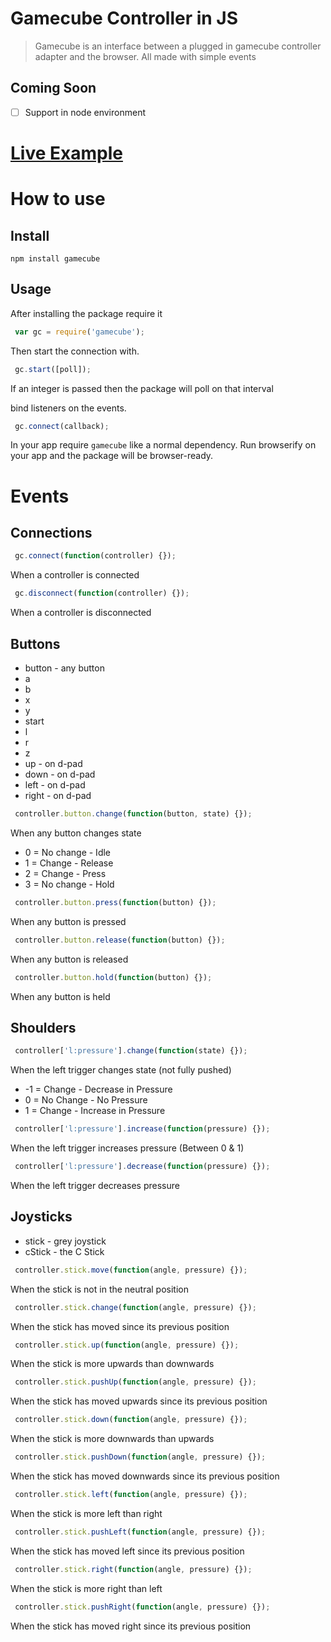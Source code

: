 # Gamecube Controller in JS
> Gamecube is an interface between a plugged in gamecube controller adapter and the browser. All made with simple events

## Coming Soon
- [ ] Support in node environment

# [Live Example](https://mothepro.github.io/Gamecube)


# How to use
## Install
```npm install gamecube```

## Usage
After installing the package require it
```js
 var gc = require('gamecube');
```

Then start the connection with.
```js
 gc.start([poll]);
```
If an integer is passed then the package will poll on that interval

bind listeners on the events.
```js
 gc.connect(callback);
```

In your app require `gamecube` like a normal dependency. Run browserify on your app and the package will be browser-ready.


# Events
## Connections
```js
 gc.connect(function(controller) {});
```
When a controller is connected

```js
 gc.disconnect(function(controller) {});
```
When a controller is disconnected

## Buttons
+ button - any button
+ a
+ b
+ x
+ y
+ start
+ l
+ r
+ z
+ up - on d-pad
+ down - on d-pad
+ left - on d-pad
+ right - on d-pad

```js
 controller.button.change(function(button, state) {});
```
When any button changes state

 * 0 = No change - Idle
 * 1 = Change    - Release
 * 2 = Change    - Press
 * 3 = No change - Hold

```js
 controller.button.press(function(button) {});
```
When any button is pressed

```js
 controller.button.release(function(button) {});
```
When any button is released

```js
 controller.button.hold(function(button) {});
```
When any button is held

## Shoulders

```js
 controller['l:pressure'].change(function(state) {});
```
When the left trigger changes state (not fully pushed)
 *  -1 = Change    - Decrease in Pressure
 *  0  = No Change - No Pressure
 *  1  = Change    - Increase in Pressure

```js
 controller['l:pressure'].increase(function(pressure) {});
```
When the left trigger increases pressure (Between 0 & 1)

```js
 controller['l:pressure'].decrease(function(pressure) {});
```
When the left trigger decreases pressure

## Joysticks
+ stick - grey joystick
+ cStick - the C Stick

```js
 controller.stick.move(function(angle, pressure) {});
```
When the stick is not in the neutral position

```js
 controller.stick.change(function(angle, pressure) {});
```
When the stick has moved since its previous position

```js
 controller.stick.up(function(angle, pressure) {});
```
When the stick is more upwards than downwards

```js
 controller.stick.pushUp(function(angle, pressure) {});
```
When the stick has moved upwards since its previous position

```js
 controller.stick.down(function(angle, pressure) {});
```
When the stick is more downwards than upwards

```js
 controller.stick.pushDown(function(angle, pressure) {});
```
When the stick has moved downwards since its previous position

```js
 controller.stick.left(function(angle, pressure) {});
```
When the stick is more left than right

```js
 controller.stick.pushLeft(function(angle, pressure) {});
```
When the stick has moved left since its previous position

```js
 controller.stick.right(function(angle, pressure) {});
```
When the stick is more right than left

```js
 controller.stick.pushRight(function(angle, pressure) {});
```
When the stick has moved right since its previous position